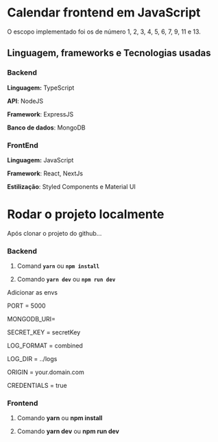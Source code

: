 # Calendar frontend em JavaScript

O escopo implementado foi os de número 1, 2, 3, 4, 5, 6, 7, 9, 11 e 13.

## Linguagem, frameworks e Tecnologias usadas

### Backend

**Linguagem:** TypeScript

**API**: NodeJS

**Framework**: ExpressJS

**Banco de dados**: MongoDB

### FrontEnd

**Linguagem:** JavaScript

**Framework**: React, NextJs

**Estilização**: Styled Components e Material UI

# Rodar o projeto localmente

Após clonar o projeto do github...

### Backend

1. Comand **`yarn`** ou **`npm install`**

2. Comando **`yarn dev`** ou **`npm run dev`**

Adicionar as envs

PORT = 5000

MONGODB_URI=

SECRET_KEY = secretKey

LOG_FORMAT = combined

LOG_DIR = ../logs

ORIGIN = your.domain.com

CREDENTIALS = true

### Frontend

1. Comando **yarn** ou **npm install**

2. Comando **yarn dev** ou **npm run dev**

